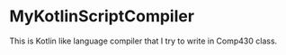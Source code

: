 # MyKotlinScriptCompiler
This is Kotlin like language compiler that I try to write in Comp430 class.
